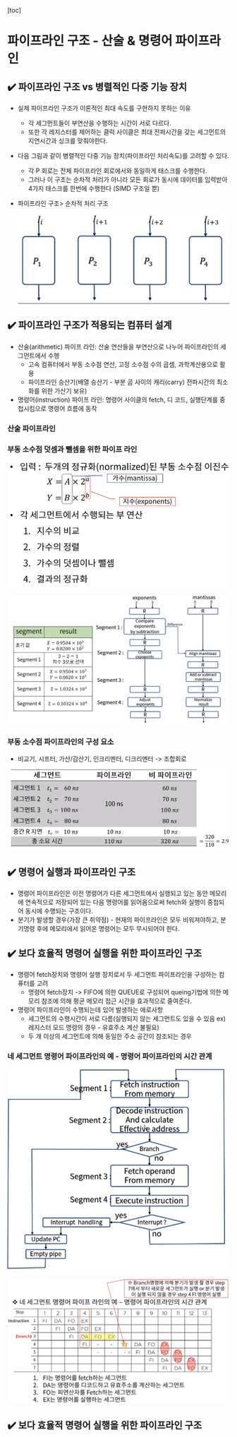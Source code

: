 [toc]

# 파이프라인 구조 - 산술 & 명령어 파이프라인

## :heavy_check_mark: 파이프라인 구조 vs 병렬적인 다중 기능 장치

- 실제 파이프라인 구조가 이론적인 최대 속도를 구현하지 못하는 이유

  - 각 세그먼트들이 부연산을 수행하는 시간이 서로 다르다.
  - 또한 각 레지스터를 제어하는 클럭 사이클은 최대 전파시간을 갖는 세그먼트의 지연시간과 싱크를 맞춰야한다.

- 다음 그림과 같이 병렬적인 다중 기능 장치(파이프라인 처리속도)를 고려할 수 있다.

  - 각 P 회로는 전체 파이프라인 회로에서와 동일하게 태스크를 수행한다.
  - 그러나 이 구조는 순차적 처리가 아니라 모든 회로가 동시에 데이터를 입력받아 4가지 태스크를 한번에 수행한다 (SIMD 구조일 뿐)

- 파이프라인 구조> 순차적 처리 구조

  ![image-20210322193753932](assets/image-20210322193753932.png)





## :heavy_check_mark: 파이프라인 구조가 적용되는 컴퓨터 설계

- 산술(arithmetic) 파이프 라인: 산술 연산들을 부연산으로 나누어 파이프라인의 세그먼트에서 수행
  - 고속 컴퓨터에서 부동 소수점 연산, 고정 소수점 수의 곱셈, 과학계산용으로 활용
  - 파이프라인 승산기(배열 승산기 - 부분 곱 사이의 캐리(carry) 전파시간의 최소화를 위한 가산기 보유)
- 명령어(instruction) 파이프 라인: 명령어 사이클의 fetch, 디 코드, 실행단계를 중첩시킴으로 명령어 흐름에 동작



### 산술 파이프라인

### 부동 소수점 덧셈과 뺄셈을 위한 파이프 라인

![image-20210322194017212](assets/image-20210322194017212.png)

![image-20210322194117651](assets/image-20210322194117651.png)



### 부동 소수점 파이프라인의 구성 요소

- 비교기, 시프터, 가산/감산기, 인크리멘터, 디크리멘터 -> 조합회로

![image-20210322194418861](assets/image-20210322194418861.png)



## :heavy_check_mark: 명령어 실행과 파이프라인 구조

- 명령어 파이프라인은 이전 명령어가 다른 세그먼트에서 실행되고 있는 동안 메모리에 연속적으로 저장되어 있는 다음 명령어를 읽어옴으로써 fetch와 실행이 중첩되어 동시에 수행되는 구조이다.
- 분기가 발생할 경우(가장 큰 취약점) - 현재의 파이프라인은 모두 비워져야하고, 분기명령 후에 메모리에서 읽어온 명령어는 모두 무시되어야 한다.





## :heavy_check_mark: 보다 효율적 명령어 실행을 위한 파이프라인 구조

- 명령어 fetch장치와 명령어 실행 장치로서 두 세그먼트 파이프라인을 구성하는 컴퓨터를 고려
  - 명령어 fetch장치 -> FIFO에 의한 QUEUE로 구성되어 queing기법에 의한 메모리 참조에 의해 평균 메모리 접근 시간을 효과적으로 줄여준다.
- 명령어 파이프라인이 수행되는데 있어 발생하는 애로사항
  - 세그먼트의 수행시간이 서로 다름(실행되지 않는 세그먼트도 있을 수 있음 ex)레지스터 모드 명령의 경우 - 유효주소 계산 불필요)
  - 두 개 이상의 세그먼트에 의해 동일한 주소 공간이 참조되는 경우

### 네 세그먼트 명령어 파이프라인의 예 - 명령어 파이프라인의 시간 관계 

![image-20210322195046890](assets/image-20210322195046890.png)



![image-20210322194617307](assets/image-20210322194617307.png)









## :heavy_check_mark: 보다 효율적 명령어 실행을 위한 파이프라인 구조











